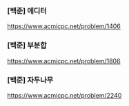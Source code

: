 ### [백준] 에디터

https://www.acmicpc.net/problem/1406

### [백준] 부분합

https://www.acmicpc.net/problem/1806

### [백준] 자두나무

https://www.acmicpc.net/problem/2240
